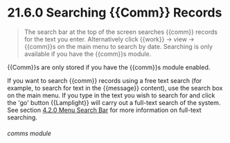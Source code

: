 # 21.6.0    Searching {{Comm}} Records

> The search bar at the top of the screen searches {{comm}} records for the text you enter. Alternatively click {{work}} -> view -> {{comm}}s on the main menu to search by date. Searching is only available if you have the {{comm}}s module. 

{{Comm}}s are only stored if you have the {{comm}}s module enabled.

If you want to search {{comm}} records using a free text search (for example, to search for text in the {{message}} content), use the search box on the main menu. If you type in the text you wish to search for and click the 'go' button {{Lamplight}} will carry out a full-text search of the system. See section [4.2.0  Menu Search Bar](/help/p/4.2.0) for more information on full-text searching. 


###### comms module

